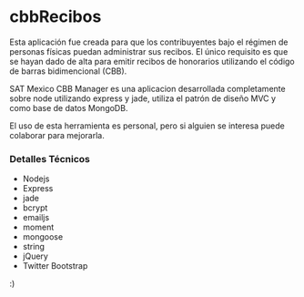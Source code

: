cbbRecibos
==========

Esta aplicación fue creada para que los contribuyentes bajo el régimen de personas físicas puedan administrar sus recibos. El único requisito es que se hayan dado de alta para emitir recibos de honorarios utilizando el código de barras bidimencional (CBB).

SAT Mexico CBB Manager es una aplicacion desarrollada completamente sobre node utilizando express y jade, utiliza el patrón de diseño MVC y como base de datos MongoDB.

El uso de esta herramienta es personal, pero si alguien se interesa puede colaborar para mejorarla.

### Detalles Técnicos
+   Nodejs
+   Express
+   jade
+   bcrypt
+   emailjs
+   moment
+   mongoose
+   string
+   jQuery
+   Twitter Bootstrap

:)